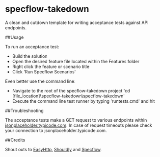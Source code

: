specflow-takedown
===================

A clean and cutdown template for writing acceptance tests against API endpoints.

##Usage

To run an acceptance test:

* Build the solution
* Open the desired feature file located within the Features folder
* Right click the feature or scenario title
* Click 'Run Specflow Scenarios'

Even better use the command line:

* Navigate to the root of the specflow-takedown project 'cd [file_location]\specflow-takedown\specflow-takedown'
* Execute the command line test runner by typing 'runtests.cmd' and hit <Enter>

##Troubleshooting

The acceptance tests make a GET request to various endpoints within <a href="http://jsonplaceholder.typicode.com">jsonplaceholder.typicode.com<a/>. In case of request timeouts please check your connection to jsonplaceholder.typicode.com. 

##Credits	

Shout outs to <a href="https://github.com/hhariri/EasyHttp">EasyHttp<a/>, <a href="https://github.com/shouldly/shouldly">Shouldly<a/> and <a href="http://www.specflow.org/">Specflow<a/>.
